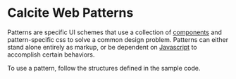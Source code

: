 <h1 class="leader-0">Calcite Web Patterns</h1>

Patterns are specific UI schemes that use a collection of [components]({{relativePath}}components) and pattern-specific css to solve a common design problem. Patterns can either stand alone entirely as markup, or be dependent on [Javascript]({{relativePath}}javscript) to accomplish certain behaviors.

To use a pattern, follow the structures defined in the sample code.